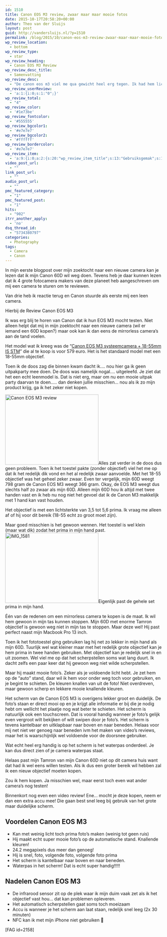 ```yaml
---
id: 1510
title: Canon EOS M3 review, zwaar maar maar mooie fotos
date: 2015-10-17T20:58:20+00:00
author: Theo van der Sluijs
layout: post
guid: http://vandersluijs.nl/?p=1510
permalink: /blog/2015/10/canon-eos-m3-review-zwaar-maar-maar-mooie-fotos.html
wp_review_location:
  - bottom
wp_review_type:
  - star
wp_review_heading:
  - Canon EOS M3 Review
wp_review_desc_title:
  - Samenvatting
wp_review_desc:
  - "De canon eos m3 viel me qua gewicht heel erg tegen. Ik had hem lichter verwacht. De maat is prima hij past precies in mijn hand. Met een stevig prijs van meer dan 500 euro, maakt hij daarentegen wel hele mooie scherpe foto's"
wp_review_userReview:
  - 'a:1:{i:0;s:1:"0";}'
wp_review_total:
  - "4"
wp_review_color:
  - '#1e73be'
wp_review_fontcolor:
  - '#555555'
wp_review_bgcolor1:
  - '#e7e7e7'
wp_review_bgcolor2:
  - '#ffffff'
wp_review_bordercolor:
  - '#e7e7e7'
wp_review_item:
  - 'a:9:{i:0;a:2:{s:20:"wp_review_item_title";s:13:"Gebruiksgemak";s:19:"wp_review_item_star";s:3:"3.8";}i:1;a:2:{s:20:"wp_review_item_title";s:12:"Degelijkheid";s:19:"wp_review_item_star";s:1:"5";}i:2;a:2:{s:20:"wp_review_item_title";s:7:"Gewicht";s:19:"wp_review_item_star";s:3:"2.5";}i:3;a:2:{s:20:"wp_review_item_title";s:12:"Instellingen";s:19:"wp_review_item_star";s:3:"4.5";}i:4;a:2:{s:20:"wp_review_item_title";s:13:"Fotokwaliteit";s:19:"wp_review_item_star";s:1:"5";}i:5;a:2:{s:20:"wp_review_item_title";s:6:"Design";s:19:"wp_review_item_star";s:3:"4.5";}i:6;a:2:{s:20:"wp_review_item_title";s:8:"Snelheid";s:19:"wp_review_item_star";s:3:"3.5";}i:7;a:2:{s:20:"wp_review_item_title";s:15:"Bedieningsgemak";s:19:"wp_review_item_star";s:1:"4";}i:8;a:2:{s:20:"wp_review_item_title";s:5:"Prijs";s:19:"wp_review_item_star";s:3:"3.5";}}'
video_post_url:
  - ""
link_post_url:
  - ""
audio_post_url:
  - ""
pmc_featured_category:
  - "1"
pmc_featured_post:
  - "1"
hits:
  - "902"
itrr_another_apply:
  - 'no'
dsq_thread_id:
  - "5734380797"
categories:
  - Photography
tags:
  - Camera
  - Canon
---
```

In mijn eerste blogpost over mijn zoektocht naar een nieuwe camera kan je lezen dat ik mijn Canon 60D wil weg doen. Tevens heb je daar kunnen lezen dat ik 4 grote fotocamera makers van deze planeet heb aangeschreven om mij een camera te sturen om te reviewen.

Van drie heb ik reactie terug en Canon stuurde als eerste mij een leen camera.

Hierbij de Review Canon EOS M3

<!--more-->

Ik was erg blij te horen van Canon dat ik hun EOS M3 mocht testen. Niet alleen helpt dat mij in mijn zoektocht naar een nieuwe camera (wil er iemand een 60D kopen?) maar ook kan ik dan eens de mirrorless camera&#8217;s aan de tand voelen.

Het model wat ik kreeg was de &#8220;<a href="http://www.cameranu.nl/fotografie/?tt=12190_12_97738_&r=%2Fnl%2Fp651705%2Fcanon-eos-m3-systeemcamera-18-55mm-is-stm" target="_blank">Canon EOS M3 systeemcamera + 18-55mm IS STM</a>&#8221; die al te koop is voor 579 euro. Het is het standaard model met een 18-55mm objectief.

Toen ik de doos zag die binnen kwam dacht ik&#8230;. nou hier ga ik geen uitpakparty mee doen. De doos was namelijk nogal&#8230;. uitgeleefd. Je ziet dat het een echt leenmodel is. Dat is niet erg, maar om nu een mooie uitpak party daarvan te doen&#8230;.. dan denken jullie misschien&#8230; nou als ik zo mijn product krijg, ga ik het zeker niet kopen.

<img class="alignleft size-medium wp-image-1524" src="https://dezeeuwsefotograaf.nl/wp-content/uploads/2015/10/IMG_1530-300x225.jpg" alt="Canon EOS M3 review" width="300" height="225" srcset="https://vandersluijs.nl/wp-content/uploads/2015/10/IMG_1530-300x225.jpg 300w, https://vandersluijs.nl/wp-content/uploads/2015/10/IMG_1530-768x576.jpg 768w, https://vandersluijs.nl/wp-content/uploads/2015/10/IMG_1530-1024x768.jpg 1024w, https://vandersluijs.nl/wp-content/uploads/2015/10/IMG_1530.jpg 1200w" sizes="(max-width: 300px) 100vw, 300px" />Alles zat verder in de doos dus geen probleem. Toen ik het toestel pakte (zonder objectief) viel het me op dat ik het redelijk dik vond en het al redelijk zwaar aanvoelde. Met het 18-55 objectief was het geheel zeker zwaar. Even ter vergelijk, mijn 60D weegt 798 gram de Canon EOS M3 weegt 366 gram. Okay, de EOS M3 weegt dus slechts half zo zwaar als mijn 60D. Alleen mijn 60D hou ik altijd met twee handen vast en ik heb nu nog niet het gevoel dat ik de Canon M3 makkelijk met 1 hand kan vast houden.

Het objectief is met een lichtsterkte van 3,5 tot 5,6 prima. Ik vraag me alleen af of hij voor dit bereik (18-55 echt zo groot moet zijn).

Maar goed misschien is het gewoon wennen. Het toestel is wel klein (maar wat dik) zodat het prima in mijn hand past. <img class="alignright size-medium wp-image-1539" src="https://dezeeuwsefotograaf.nl/wp-content/uploads/2015/10/IMG_1581-300x225.jpg" alt="IMG_1581" width="300" height="225" srcset="https://vandersluijs.nl/wp-content/uploads/2015/10/IMG_1581-300x225.jpg 300w, https://vandersluijs.nl/wp-content/uploads/2015/10/IMG_1581-768x576.jpg 768w, https://vandersluijs.nl/wp-content/uploads/2015/10/IMG_1581-1024x768.jpg 1024w, https://vandersluijs.nl/wp-content/uploads/2015/10/IMG_1581.jpg 1200w" sizes="(max-width: 300px) 100vw, 300px" />Eigenlijk past de gehele set prima in mijn hand.

Één van de redenen om een mirrorless camera te kopen is de maat. Ik wil hem gewoon in mijn tas kunnen stoppen. Mijn 60D met enorme Tamron objectief is gewoon weg niet in mijn tas te stoppen. Maar deze wel! Hij past perfect naast mijn Macbook Pro 13 inch.

Toen ik het fototoestel ging gebruiken lag hij net zo lekker in mijn hand als mijn 60D. Tuurlijk wel wat kleiner maar met het redelijk grote objectief kan je hem prima in twee handen gebruiken. Met objectief kan je redelijk snel in en uit zoomen. Wel viel me op dat het scherpstellen soms wat lang duurt. Ik dacht zelfs een paar keer dat hij gewoon weg niet wilde scherpstellen.

Maar hij maakt mooie foto&#8217;s. Zeker als je voldoende licht hebt. Je zet hem op de &#8220;auto&#8221; stand, daar wil ik hem voor onder weg toch voor gebruiken, en je begint te schieten. De kleuren knallen van uit de foto! Niet overdreven, maar gewoon scherp en lekkere mooie knallende kleuren.

Het scherm van de Canon EOS M3 is overigens lekker groot en duidelijk. De foto&#8217;s staan er direct mooi op en je krijgt alle informatie er bij die je nodig hebt om wellicht het plaatje nog wat beter te schieten. Het scherm is natuurlijk ook een touchscreen. Dat is vooral handig wanneer je foto&#8217;s gelijk even vergroot wilt bekijken of wilt swipen door je foto&#8217;s. Het scherm is tevens kantelbaar en uitklapbaar naar boven en naar beneden. Helaas voor mij net niet ver genoeg naar beneden ivm het maken van video&#8217;s reviews, maar het is waarschijnlijk wel voldoende voor de doorsnee gebruiker.

Wat echt heel erg handig is op het scherm is het waterpas onderdeel. Je kan dus direct zien of je camera waterpas staat.

Helaas past mijn Tamron van mijn Canon 60D niet op dit camera huis want dat had ik wel eens willen testen. Als ik dus een groter bereik wil hebben zal ik een nieuw objectief moeten kopen.

Zou ik hem kopen. Ja misschien wel, maar eerst toch even wat ander camera&#8217;s nog testen!

Binnenkort nog even een video review! Ene&#8230; mocht je deze kopen, neem er dan een extra accu mee! Die gaan best snel leeg bij gebruik van het grote maar duidelijke scherm.

## Voordelen Canon EOS M3

  * Kan met weinig licht toch prima foto&#8217;s maken (weinig tot geen ruis)
  * Hij maakt echt super mooie foto&#8217;s op de automatische stand. Knallende kleuren!
  * 24.2 megapixels dus meer dan genoeg!
  * Hij is snel, foto, volgende foto, volgende foto prima
  * Het scherm is kantelbaar naar boven en naar beneden.
  * Waterpas in het scherm! Dat is echt super handig!!!!!

## Nadelen Canon EOS M3

  * De infrarood sensor zit op de plek waar ik mijn duim vaak zet als ik het objectief vast hou&#8230; dat kan problemen opleveren.
  * Het automatisch scherpstellen gaat soms toch moeizaam
  * Accu is wanneer je het scherm aan laat staan, redelijk snel leeg (2x 30 minuten)
  * NFC kan ik met mijn iPhone niet gebruiken 🙁

[FAG id=2158]